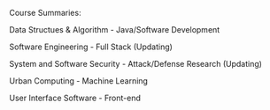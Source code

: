 Course Summaries:

Data Structues & Algorithm - Java/Software Development

Software Engineering - Full Stack (Updating)

System and Software Security - Attack/Defense Research (Updating)

Urban Computing - Machine Learning

User Interface Software - Front-end
